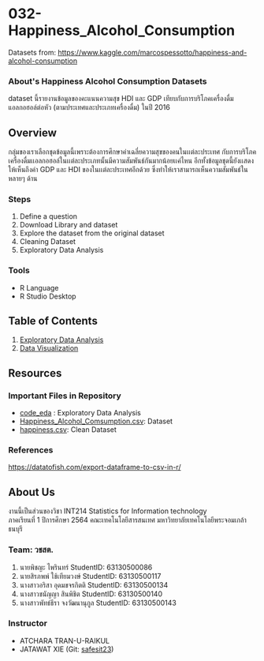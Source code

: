 # 032-Happiness_Alcohol_Consumption
Datasets from: https://www.kaggle.com/marcospessotto/happiness-and-alcohol-consumption

### About's Happiness Alcohol Consumption Datasets
dataset นี้รายงานข้อมูลของคะแนนความสุข HDI และ GDP เทียบกับการบริโภคเครื่องดื่มแอลกอฮอล์ต่อหัว (ตามประเทศและประเภทเครื่องดื่ม) ในปี 2016

## Overview
  กลุ่มของเราเลือกชุดข้อมูลนี้เพราะต้องการศึกษาค่าเฉลี่ยความสุขของคนในเเต่ละประเทศ กับการบริโภคเครื่องดื่มเเอลกอฮอล์ในเเต่ละประเภทนั้นมีความสัมพันธ์กันมากน้อยเเค่ไหน อีกทั้งข้อมูลชุดนี้ยังเเสดงให้เห็นถึงค่า GDP และ HDI ของในเเต่ละประเทศอีกด้วย ซึ่งทำให้เราสามารถเห็นความสัมพันธ์ในหลายๆ ด้าน

### Steps

1. Define a question
2. Download Library and dataset
3. Explore the dataset from the original dataset
4. Cleaning Dataset
5. Exploratory Data Analysis

### Tools

- R Language
- R Studio Desktop

## Table of Contents

1. [Exploratory Data Analysis](./01_explore.md)
2. [Data Visualization]()

## Resources

### Important Files in Repository

- [code_eda](./code_eda.R) : Exploratory Data Analysis
- [Happiness_Alcohol_Comsumption.csv](./HappinessAlcoholConsumption.csv): Dataset
- [happiness.csv](./happiness.csv): Clean Dataset

### References

https://datatofish.com/export-dataframe-to-csv-in-r/

## About Us
งานนี้เป็นส่วนของวิชา INT214 Statistics for Information technology <br/> ภาคเรียนที่ 1 ปีการศึกษา 2564 คณะเทคโนโลยีสารสนเทศ มหาวิทยาลัยเทคโนโลยีพระจอมเกล้าธนบุรี
### Team: วชสต.
1. นายพิชญะ     ไพรินทร์      StudentID: 63130500086 
2. นายสิรภพพ์    ใช้เทียมวงษ์   StudentID: 63130500117
3. นางสาวอริสา   อุดมขจรกิตติ   StudentID: 63130500134
4. นางสาวชนัญญา สินพิชิต      StudentID: 63130500140
5. นางสาวพัทธ์ธีรา จงวัฒนานุกูล  StudentID: 63130500143

### Instructor
- ATCHARA TRAN-U-RAIKUL
- JATAWAT XIE (Git: [safesit23](https://github.com/safesit23))



